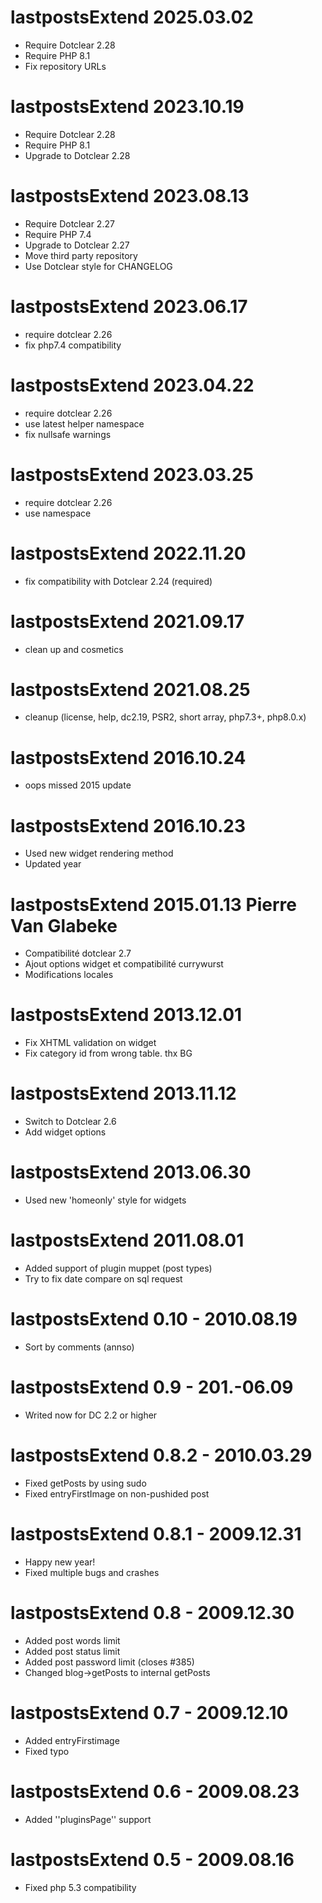 lastpostsExtend 2025.03.02
===========================================================
* Require Dotclear 2.28
* Require PHP 8.1
* Fix repository URLs

lastpostsExtend 2023.10.19
===========================================================
* Require Dotclear 2.28
* Require PHP 8.1
* Upgrade to Dotclear 2.28

lastpostsExtend 2023.08.13
===========================================================
* Require Dotclear 2.27
* Require PHP 7.4
* Upgrade to Dotclear 2.27
* Move third party repository
* Use Dotclear style for CHANGELOG

lastpostsExtend 2023.06.17
===========================================================
* require dotclear 2.26
* fix php7.4 compatibility

lastpostsExtend 2023.04.22
===========================================================
* require dotclear 2.26
* use latest helper namespace
* fix nullsafe warnings

lastpostsExtend 2023.03.25
===========================================================
* require dotclear 2.26
* use namespace

lastpostsExtend 2022.11.20
===========================================================
* fix compatibility with Dotclear 2.24 (required)

lastpostsExtend 2021.09.17
===========================================================
* clean up and cosmetics

lastpostsExtend 2021.08.25
===========================================================
* cleanup (license, help, dc2.19, PSR2, short array, php7.3+, php8.0.x)

lastpostsExtend 2016.10.24
===========================================================
* oops missed 2015 update

lastpostsExtend 2016.10.23
===========================================================
* Used new widget rendering method
* Updated year 

lastpostsExtend 2015.01.13 Pierre Van Glabeke 
===========================================================
* Compatibilité dotclear 2.7 
* Ajout options widget et compatibilité currywurst 
* Modifications locales 

lastpostsExtend 2013.12.01
===========================================================
* Fix XHTML validation on widget
* Fix category id from wrong table. thx BG

lastpostsExtend 2013.11.12
===========================================================
* Switch to Dotclear 2.6
* Add widget options

lastpostsExtend 2013.06.30
===========================================================
* Used new 'homeonly' style for widgets

lastpostsExtend 2011.08.01
===========================================================
* Added support of plugin muppet (post types)
* Try to fix date compare on sql request

lastpostsExtend 0.10 - 2010.08.19
===========================================================
* Sort by comments (annso)

lastpostsExtend 0.9 - 201.-06.09
===========================================================
* Writed now for DC 2.2 or higher

lastpostsExtend 0.8.2 - 2010.03.29
===========================================================
* Fixed getPosts by using sudo
* Fixed entryFirstImage on non-pushided post

lastpostsExtend 0.8.1 - 2009.12.31
===========================================================
* Happy new year!
* Fixed multiple bugs and crashes

lastpostsExtend 0.8 - 2009.12.30
===========================================================
* Added post words limit
* Added post status limit
* Added post password limit (closes #385)
* Changed blog->getPosts to internal getPosts

lastpostsExtend 0.7 - 2009.12.10
===========================================================
* Added entryFirstimage
* Fixed typo

lastpostsExtend 0.6 - 2009.08.23
===========================================================
* Added ''pluginsPage'' support

lastpostsExtend 0.5 - 2009.08.16
===========================================================
* Fixed php 5.3 compatibility